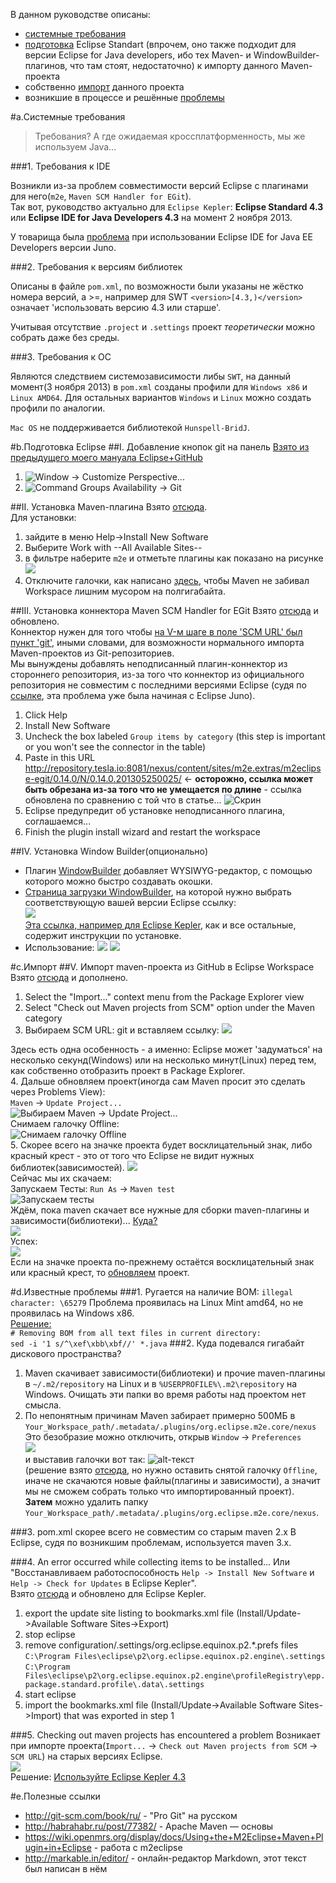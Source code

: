 В данном руководстве описаны:

* [системные требования](#req)
* [подготовка](#preparing) Eclipse Standart (впрочем, оно также подходит для версии Eclipse for Java developers, ибо тех Maven- и WindowBuilder-плагинов, что там стоят, недостаточно) к импорту данного Maven-проекта
* собственно [импорт](#import) данного проекта
* возникшие в процессе и решённые [проблемы](#troubles)

#<a name="req"></a>a.Системные требования
> Требования? А где ожидаемая кроссплатформенность, мы же используем Java...

###<a name="idereq"></a>1. Требования к IDE

Возникли из-за проблем совместимости версий Eclipse с плагинами для него(`m2e`, `Maven SCM Handler for EGit`).  
Так вот, руководство актуально для `Eclipse Kepler`: **Eclipse Standard 4.3** или **Eclipse IDE for Java Developers 4.3** на момент 2 ноября 2013.

У товарища была [проблема](#eejunotrouble) при использовании Eclipse IDE for Java EE Developers версии Juno.

###2. Требования к версиям библиотек

Описаны в файле `pom.xml`, по возможности были указаны не жёстко номера версий, а >=, например для SWT `<version>[4.3,)</version>` означает 'использовать версию 4.3 или старше'.

Учитывая отсутствие `.project` и `.settings` проект *теоретически* можно собрать даже без среды.

###3. Требования к ОС

Являются следствием системозависимости либы `SWT`, на данный момент(3 ноября 2013) в `pom.xml` созданы профили для `Windows x86` и `Linux AMD64`. Для остальных вариантов `Windows` и `Linux` можно создать профили по аналогии.

`Mac OS` не поддерживается библиотекой `Hunspell-BridJ`.

#<a name="preparing">b.Подготовка Eclipse</a>
##I. Добавление кнопок git на панель
[Взято из предыдущего моего мануала Eclipse+GitHub](http://yadi.sk/d/Bd1JqGraBCPgK)

1. ![](http://img-fotki.yandex.ru/get/9061/165433899.0/0_e6a34_b9311bf6_orig "Window -> Customize Perspective...")
2. ![](http://img-fotki.yandex.ru/get/9065/165433899.0/0_e6a35_cc927160_orig "Command Groups Availability -> Git")

##II. Установка Maven-плагина
Взято [отсюда](http://www.apache-maven.ru/quick_start.html).  
Для установки:

1. зайдите в меню Help->Install New Software
2. Выберите Work with --All Available Sites--
3. в фильтре наберите `m2e` и отметьте плагины как показано на рисунке
![](http://img-fotki.yandex.ru/get/9480/165433899.0/0_e6a29_a835dd9_orig)
4. Отключите галочки, как написано [здесь](#diskspace), чтобы Maven не забивал Workspace лишним мусором на полгигабайта.

##III. Установка коннектора Maven SCM Handler for EGit
Взято [отсюда](http://www.machineversus.me/2012/08/if-youve-upgraded-to-eclipse-juno.html) и обновлено.  
Коннектор нужен для того чтобы [на V-м шаге в поле 'SCM URL' был пункт 'git'](#connector), иными словами, для возможности нормального импорта Maven-проектов из Git-репозиториев.  
Мы вынуждены добавлять неподписанный плагин-коннектор из стороннего репозитория, из-за того что коннектор из официального репозитория не совместим с последними версиями Eclipse (судя по [ссылке](http://www.machineversus.me/2012/08/if-youve-upgraded-to-eclipse-juno.html), эта проблема уже была начиная с Eclipse Juno).

1. Click Help
2. Install New Software
3. Uncheck the box labeled `Group items by category` (this step is important or you won't see the connector in the table)
4. Paste in this URL <http://repository.tesla.io:8081/nexus/content/sites/m2e.extras/m2eclipse-egit/0.14.0/N/0.14.0.201305250025/> <- **осторожно, ссылка может быть обрезана из-за того что не умещается по длине** - ссылка обновлена по сравнению с той что в статье...
![Скрин](http://img-fotki.yandex.ru/get/9166/165433899.0/0_e6a24_bc33a4af_orig "Снять галочку Group items by category")
5. Eclipse предупредит об установке неподписанного плагина, соглашаемся...
6. Finish the plugin install wizard and restart the workspace

##IV. Установка Window Builder(опционально)
* Плагин [WindowBuilder](http://www.eclipse.org/windowbuilder/ "Страница WindowBuilder на сайте Eclipse") добавляет WYSIWYG-редактор, с помощью которого можно быстро создавать окошки.  
* [Страница загрузки WindowBuilder](http://www.eclipse.org/windowbuilder/download.php), на которой нужно выбрать соответствующую вашей версии Eclipse ссылку:  
![](http://img-fotki.yandex.ru/get/9166/165433899.0/0_e6a60_88e8cad2_orig)  
[Эта ссылка, например для Eclipse Kepler](http://download.eclipse.org/windowbuilder/WB/release/R201309271200/4.3/), как и все остальные, содержит инструкции по установке.
* Использование: ![](http://img-fotki.yandex.ru/get/4912/165433899.0/0_e6a3c_e7a0a5f5_orig)
![](http://img-fotki.yandex.ru/get/9092/165433899.0/0_e6a3f_b3413d1f_orig)

#<a name="import"></a>c.Импорт
##V. Импорт maven-проекта из GitHub в Eclipse Workspace
Взято [отсюда](http://stackoverflow.com/questions/4869815/importing-a-maven-project-into-eclipse-from-git) и дополнено.

1. Select the "Import..." context menu from the Package Explorer view
2. Select "Check out Maven projects from SCM" option under the Maven category
3. Выбираем SCM URL: git и вставляем ссылку:<a name="connector"></a> ![](http://img-fotki.yandex.ru/get/9106/165433899.0/0_e6a30_bdfdd25a_orig)

Здесь есть одна особенность - а именно: Eclipse может 'задуматься' на несколько секунд(Windows) или на несколько минут(Linux) перед тем, как собственно отобразить проект в Package Explorer.  
4. <a name="mavenupd"></a>Дальше обновляем проект(иногда сам Maven просит это сделать через Problems View):  
`Maven` -> `Update Project...`  
![](http://img-fotki.yandex.ru/get/4912/165433899.0/0_e6a27_2152292e_orig "Выбираем Maven -> Update Project...")  
Снимаем галочку Offline:  
![](http://img-fotki.yandex.ru/get/9109/165433899.0/0_e6a22_75102b8c_orig "Снимаем галочку Offline")  
5. Скорее всего на значке проекта будет восклицательный знак, либо красный крест - это от того что Eclipse не видит нужных библиотек(зависимостей).
![](http://img-fotki.yandex.ru/get/9168/165433899.0/0_e6b0e_b7b154b9_orig)  
Сейчас мы их скачаем:  
Запускаем Тесты: `Run As` -> `Maven test`  
![Запускаем тесты](http://img-fotki.yandex.ru/get/9163/165433899.0/0_e6a28_6ccd25e_orig "Запускаем тесты: Run As -> Maven test")  
Ждём, пока maven скачает все нужные для сборки maven-плагины и зависимости(библиотеки)... [Куда?](#repo)  
![](http://img-fotki.yandex.ru/get/6727/165433899.0/0_e6b0f_39f3aa1e_orig)  
Успех:  
![](http://img-fotki.yandex.ru/get/9584/165433899.0/0_e6b10_f93495bb_orig)  
Если на значке проекта по-прежнему остаётся восклицательный знак или красный крест, то [обновляем](#mavenupd) проект.

#<a name="troubles"></a>d.Известные проблемы
###1. Ругается на наличие BOM: `illegal character: \65279`
Проблема проявилась на Linux Mint amd64, но не проявилась на Windows x86.  
[Решение:](http://stackoverflow.com/questions/1068650/using-awk-to-remove-the-byte-order-mark)  
`# Removing BOM from all text files in current directory:`  
`sed -i '1 s/^\xef\xbb\xbf//' *.java`
###2. Куда подевался гигабайт дискового пространства?
1. <a name="repo"></a>Maven скачивает зависимости(библиотеки) и прочие maven-плагины в `~/.m2/repository` на Linux и в `%USERPROFILE%\.m2\repository` на Windows. Очищать эти папки во время работы над проектом нет смысла. 
2. <a name="diskspace"></a>По непонятным причинам Maven забирает примерно 500МБ в `Your_Workspace_path/.metadata/.plugins/org.eclipse.m2e.core/nexus`  
Это безобразие можно отключить, открыв `Window` -> `Preferences`  
![](http://img-fotki.yandex.ru/get/9311/165433899.0/0_e6b0c_d4b4aafb_orig)  
и выставив галочки вот так: ![alt-текст](http://img-fotki.yandex.ru/get/9512/165433899.0/0_e6a23_57a3866c_orig "Галочка Offline должна быть снята!")  
(решение взято [отсюда](http://stackoverflow.com/questions/8539841/eclipse-metadata-plugins-disk-space), но нужно оставить снятой галочку `Offline`, иначе не скачаются новые файлы(плагины и зависимости), а значит мы не сможем собрать только что импортированный проект).  
**Затем** можно удалить папку `Your_Workspace_path/.metadata/.plugins/org.eclipse.m2e.core/nexus`.

###3. pom.xml скорее всего не совместим со старым maven 2.x
В Eclipse, судя по возникшим проблемам, используется maven 3.x.

###4. An error occurred while collecting items to be installed...
Или "Восстанавливаем работоспособность `Help -> Install New Software` и `Help -> Check for Updates` в Eclipse Kepler".  
Взято [отсюда](http://stackoverflow.com/questions/511367/error-when-updating-eclipse) и обновлено для Eclipse Kepler.

1. export the update site listing to bookmarks.xml file (Install/Update->Available Software Sites->Export)
2. stop eclipse
3. remove configuration/.settings/org.eclipse.equinox.p2.*.prefs files
`C:\Program Files\eclipse\p2\org.eclipse.equinox.p2.engine\.settings`  
`C:\Program Files\eclipse\p2\org.eclipse.equinox.p2.engine\profileRegistry\epp.package.standard.profile\.data\.settings`  
4. start eclipse
5. import the bookmarks.xml file (Install/Update->Available Software Sites->Import) that was exported in step 1

###5. <a name="eejunotrouble"></a>Checking out maven projects has encountered a problem
Возникает при импорте проекта(`Import...` -> `Check out Maven projects from SCM` -> `SCM URL`) на старых версиях Eclipse.  
![](http://img-fotki.yandex.ru/get/9161/165433899.0/0_e6b0b_153e0b3f_orig)  
Решение: [Используйте Eclipse Kepler 4.3](#idereq)

#e.Полезные ссылки
* <http://git-scm.com/book/ru/> - "Pro Git" на русском
* <http://habrahabr.ru/post/77382/> - Apache Maven — основы
* <https://wiki.openmrs.org/display/docs/Using+the+M2Eclipse+Maven+Plugin+in+Eclipse> - работа с m2eclipse
* <http://markable.in/editor/> - онлайн-редактор Markdown, этот текст был написан в нём
